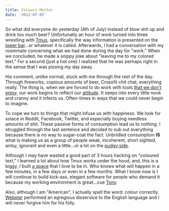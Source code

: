 ```yaml
---
title: Colours Matter
date: '2012-07-05'
---
```


So what did everyone do yesterday (4th of July) instead of blow shit up
and drink too much beer? Unfortunatly an hour of work turned into three
wrestling with [Tmux][1], specifically the way information is presented
on the [lower bar][2]...or whatever it is called. Afterwards, I had a
conversation with my roommate concerning what we had done during the day
for "work." When we concluded, he made a snippy joke about
"leaving me to my colored text." For a second (just a hot one) I realized that he was perhaps
right in the sense that I was pissing my day away.

His comment, unlike normal,  stuck with me
through the rest of the day. Through fireworks, copious amounts of beer,
Crossfit chit chat, everything really. The thing is, when we are forced
to do work with tools [that we don't enjoy][3], our work begins to
reflect our [attitude][4]. It seeps into every little nook and cranny and it
infects us. Often-times in ways that we could never begin to imagine.

To cope we turn to things that might infuse us with happiness. We look for solace in
Reddit, Facebook, Twitter, and especially buying needless amounts of
shit. These passive forms of consumption lead us to nothing. I struggled
through the last sentence and decided to sub out everything because
there is no way to sugar-coat the fact. Unbridled consumption __IS__ what is making us
as a group of people weak, incoherent, short sighted, antsy, ignorant
and even a little...or a lot on the [pudgy side][5].

Although I may have wasted a good part of 3 hours hacking on "coloured
text," I learned a lot about how Tmux works under the hood, and,
this is a biggy, I built [a space][7] that I love to be in. Who knows
what will happen in a few minutes, in a few days or even in a few
months. What I know now is I will continue to build kick-ass, elegant software for people
who demand it because my working environment is great...cue [Tony][6].

Also, although I am "American", I actually spell the word: colour
correctly. [Webster][8] performed an egregious disservice to the English
language and I will never forgive him for his folly.


[1]: http://www.the-joke-box.com/pictures/tomahawk-utility-belt.jpg
[2]: http://c522735.r35.cf2.rackcdn.com/tmux4.jpg
[3]: http://windows.microsoft.com/en-US/windows/home
[4]: http://youtu.be/-JFfN5pKzFU
[5]: http://1.bp.blogspot.com/_lG2az5ut9w0/Sw91s3I42zI/AAAAAAAAESA/1Ly8c1PdJEM/s400/+When_Breasts_Grow_On_Back_01.jpg
[6]: http://2.bp.blogspot.com/-b9Y6zR4LXUw/TdFioigALEI/AAAAAAAAJqM/eyAxRKF8LCU/s1600/Funny-Tony-The-Tiger.jpg
[7]: http://pinterest.com/search/?q=cabin+porn
[8]: https://en.wikipedia.org/wiki/Noah_Webster
